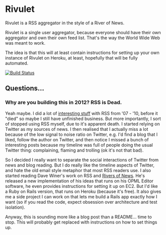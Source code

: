 # Rivulet

Rivulet is a RSS aggregator in the style of a River of News.

Rivulet is a single user aggregator, because everyone should
have their own aggregator and own their own feed list. That's
the way the World Wide Web was meant to work.

The idea is that this will at least contain instructions for
setting up your own instance of Rivulet on Heroku, at least,
hopefully that will be fully automated.

[![Build Status](https://secure.travis-ci.org/seangeo/rivulet.png?branch=master)](http://travis-ci.org/seangeo/rivulet)

## Questions...

### Why are you building this in 2012? RSS is Dead.

Yeah maybe. I did a lot of [interesting stuff](http://winnowtag.org/) with RSS from
'07 - '10, before it "died" so maybe I still have unfinished business. But more importantly,
I sort of stopped using RSS myself, due to it's apparent death. I started relying on
Twitter as my sources of news. I then realised that I actually miss a lot because of
the low signal to noise ratio on Twitter, e.g. I'd find a blog that I liked, follow
the author on Twitter, and then notice I missed a bunch of interesting posts because
my timeline was full of people doing the usual Twitter thing: complaining, flaming
and trolling (ok it's not that bad).

So I decided I really want to separate the social interactions of Twitter from news
and blog reading. But I do really like the timeline aspects of Twitter, and hate
the old email style metaphor that most RSS readers use. I also started reading
Dave Winer's work on RSS and [Rivers of News](http://river2.newsriver.org/). He's released
a new implementation of his ideas that runs on his OPML Editor software, he even provides
instructions for setting it up on EC2. But I'd like a Ruby on Rails version, that runs on
Heroku (because it's free). It also gives me a side project I can work on that lets me build
a Rails app exactly how I want (so if you read the code, expect obsession over architecture
and test isolation).

Anyway, this is sounding more like a blog post than a README... time to stop. This will
probably get replaced with instructions on how to set things up.

